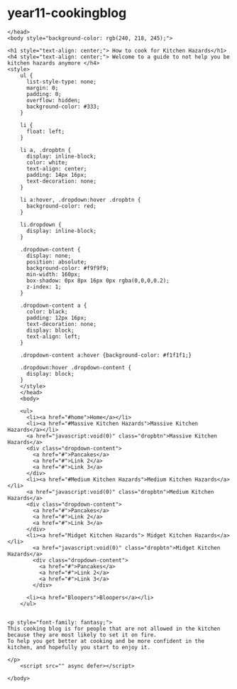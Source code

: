 # year11-cookingblog
<!DOCTYPE html>
<html>
    <head>
        <meta charset="utf-8">
        <meta http-equiv="X-UA-Compatible" content="IE=edge">
        <title></title>
        <meta name="description" content="">
        <meta name="viewport" content="width=device-width, initial-scale=1">
        <link rel="stylesheet" href="">

    </head>
    <body style="background-color: rgb(240, 218, 245);">
     
    <h1 style="text-align: center;"> How to cook for Kitchen Hazards</h1>
    <h4 style="text-align: center;"> Welcome to a guide to not help you be kitchen hazards anymore </h4>
    <style>
        ul {
          list-style-type: none;
          margin: 0;
          padding: 0;
          overflow: hidden;
          background-color: #333;
        }
        
        li {
          float: left;
        }
        
        li a, .dropbtn {
          display: inline-block;
          color: white;
          text-align: center;
          padding: 14px 16px;
          text-decoration: none;
        }
        
        li a:hover, .dropdown:hover .dropbtn {
          background-color: red;
        }
        
        li.dropdown {
          display: inline-block;
        }
        
        .dropdown-content {
          display: none;
          position: absolute;
          background-color: #f9f9f9;
          min-width: 160px;
          box-shadow: 0px 8px 16px 0px rgba(0,0,0,0.2);
          z-index: 1;
        }
        
        .dropdown-content a {
          color: black;
          padding: 12px 16px;
          text-decoration: none;
          display: block;
          text-align: left;
        }
        
        .dropdown-content a:hover {background-color: #f1f1f1;}
        
        .dropdown:hover .dropdown-content {
          display: block;
        }
        </style>
        </head>
        <body>
        
        <ul>
          <li><a href="#home">Home</a></li>
          <li><a href="#Massive Kitchen Hazards">Massive Kitchen Hazards</a></li>
          <a href="javascript:void(0)" class="dropbtn">Massive Kitchen Hazards</a>
          <div class="dropdown-content">
            <a href="#">Pancakes</a>
            <a href="#">Link 2</a>
            <a href="#">Link 3</a>
          </div>
          <li><a href="#Medium Kitchen Hazards">Medium Kitchen Hazards</a></li>
          <a href="javascript:void(0)" class="dropbtn">Medium Kitchen Hazards</a>
          <div class="dropdown-content">
            <a href="#">Pancakes</a>
            <a href="#">Link 2</a>
            <a href="#">Link 3</a>
          </div>
          <li><a href="Midget Kitchen Hazards"> Midget Kitchen Hazards</a> </li>
            <a href="javascript:void(0)" class="dropbtn">Midget Kitchen Hazards</a>
            <div class="dropdown-content">
              <a href="#">Pancakes</a>
              <a href="#">Link 2</a>
              <a href="#">Link 3</a>
            </div>
          
          <li><a href="Bloopers">Bloopers</a></li>
        </ul>
        
    
    <p style="font-family: fantasy;">
    This cooking blog is for people that are not allowed in the kitchen because they are most likely to set it on fire. 
    To help you get better at cooking and be more confident in the kitchen, and hopefully you start to enjoy it.

    </p>
        <script src="" async defer></script>
        
    </body>
</html>
